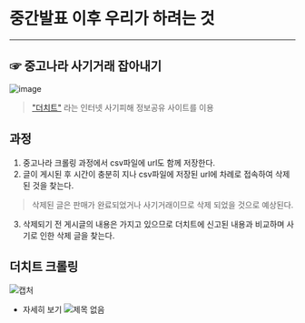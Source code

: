 # 중간발표 이후 우리가 하려는 것
---
## ☞ 중고나라 사기거래 잡아내기 

![image](https://user-images.githubusercontent.com/49008642/58462357-acf99680-816c-11e9-8c42-7b066049aeb7.png)
> ["더치트"](https://thecheat.co.kr/rb/?mod=_search) 라는 인터넷 사기피해 정보공유 사이트를 이용 


## 과정
1. 중고나라 크롤링 과정에서 csv파일에 url도 함께 저장한다.
2. 글이 게시된 후 시간이 충분히 지나 csv파일에 저장된 url에 차례로 접속하여 삭제된 것을 찾는다.
> 삭제된 글은 판매가 완료되었거나 사기거래이므로 삭제 되었을 것으로 예상된다.
3. 삭제되기 전 게시글의 내용은 가지고 있으므로 더치트에 신고된 내용과 비교하며 사기로 인한 삭제 글을 찾는다. 

## 더치트 크롤링 
![캡처](https://user-images.githubusercontent.com/49008642/58455380-79167500-815c-11e9-9afa-39f2f55f1157.PNG)

- 자세히 보기
![제목 없음](https://user-images.githubusercontent.com/49008642/58461954-cea64e00-816b-11e9-961a-89314b69b508.png) 
